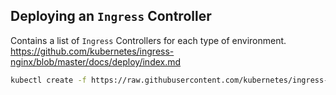 ## Deploying an `Ingress` Controller

Contains a list of `Ingress` Controllers for each type of environment.
https://github.com/kubernetes/ingress-nginx/blob/master/docs/deploy/index.md

```bash
kubectl create -f https://raw.githubusercontent.com/kubernetes/ingress-nginx/controller-v0.44.0/deploy/static/provider/cloud/deploy.yaml
```